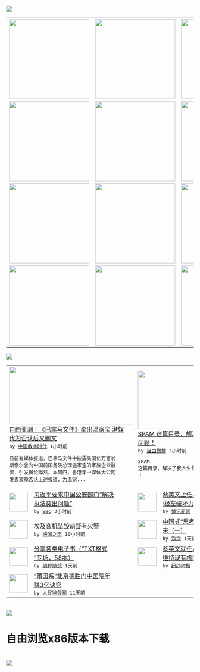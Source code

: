 

<a href="https://github.com/greatfire/z/raw/master/FreeBrowser.apk"><img src="https://raw.githubusercontent.com/greatfire/wiki/master/x/header.png" /></a><table><tr><td width="262" align="center" valign="center"><a href="https://github.com/greatfire/wiki/wiki/nyt" title="纽约时报中文网 国际纵览"><img src="https://raw.githubusercontent.com/greatfire/wiki/master/x/nyt_flag.png" width="215"/></a></td><td width="262" align="center" valign="center"><a href="https://github.com/greatfire/wiki/wiki/dw" title=""><img src="https://raw.githubusercontent.com/greatfire/wiki/master/x/dw_flag.png" width="215"/></a></td><td width="262" align="center" valign="center"><a href="https://github.com/greatfire/wiki/wiki/rmjd" title=""><img src="https://raw.githubusercontent.com/greatfire/wiki/master/x/rmjd_flag.png" width="215"/></a></td></tr><tr><td width="262" align="center" valign="center"><a href="https://github.com/paopaonetizen/website" title="泡泡 - 未经审查的互联网信息"><img src="https://raw.githubusercontent.com/greatfire/wiki/master/x/pp_flag.png" width="215"/></a></td><td width="262" align="center" valign="center"><a href="https://github.com/getlantern/mirror" title="以及自由微博和GreatFire.org官方中文论坛"><img src="https://raw.githubusercontent.com/greatfire/wiki/master/x/lantern_flag.png" width="215"/></a></td><td width="262" align="center" valign="center"><a href="https://github.com/cdtmirrors/m/" title=""><img src="https://raw.githubusercontent.com/greatfire/wiki/master/x/cdt_flag.png" width="215"/></a></td></tr><tr><td width="262" align="center" valign="center"><a href="https://github.com/program-think/blog" title="编程随想的博客"><img src="https://raw.githubusercontent.com/greatfire/wiki/master/x/pt_flag.png" width="215"/></a></td><td width="262" align="center" valign="center"><a href="https://github.com/greatfire/wiki/wiki/bbc" title=""><img src="https://raw.githubusercontent.com/greatfire/wiki/master/x/bbc_flag.png" width="215"/></a></td><td width="262" align="center" valign="center"><a href="https://github.com/freeweibo/s" title="自由微博 - 匿名和不受屏蔽的新浪微博搜索"><img src="https://raw.githubusercontent.com/greatfire/wiki/master/x/fw_flag.png" width="215"/></a></td></tr><tr><td width="262" align="center" valign="center"><a href="https://github.com/greatfire/wiki/wiki/google" title=""><img src="https://raw.githubusercontent.com/greatfire/wiki/master/x/google_flag.png" width="215"/></a></td><td width="262" align="center" valign="center"><a href="https://github.com/bxnews/boxun" title=""><img src="https://raw.githubusercontent.com/greatfire/wiki/master/x/bx_flag.png" width="215"/></a></td><td width="262" align="center" valign="center"><a href="https://github.com/greatfire/wiki/wiki/open-source" title="欢迎访问GreatFire.org开发者项目网站"><img src="https://raw.githubusercontent.com/greatfire/wiki/master/x/open-source_flag.png" width="215"/></a></td></tr></table><img src="https://raw.githubusercontent.com/greatfire/wiki/master/x/newsfeed text.png" /><table cols="4"><tr><td colspan="2" width="380"><a href="http://feedproxy.google.com/~r/chinadigitaltimes/IyPt/~3/QkbT2ZKRPbg/"><img src="https://raw.githubusercontent.com/greatfire/wiki/master/x/cdt_logo_b.png" width="330" height="156"/></a></br><a href="http://feedproxy.google.com/~r/chinadigitaltimes/IyPt/~3/QkbT2ZKRPbg/">自由亚洲｜《巴拿马文件》牵出温家宝 港媒<br/>代为否认后又删文</a></br><kbd> by <a href="http://chinadigitaltimes.net/chinese/">中国数字时代</a> 1小时前 </kbd></br><pre>日前有媒体报道，巴拿马文件中披露美国亿万富翁<br/>斯泰尔曾为中国前国务院总理温家宝的家族企业融<br/>资，引发舆论哗然。本周四，香港亲中媒体大公网<br/>发表文章否认上述报道，为温家...</pre></td><td colspan="2" width="380"><a href="https://freeweibo.com/weibo/3977552005991476"><img src="https://raw.githubusercontent.com/greatfire/wiki/master/x/fw_logo_b.png" width="330" height="156"/></a></br><a href="https://freeweibo.com/weibo/3977552005991476">SPAM 这篇目录，解决了我人生最重要的<br/>问题！</a></br><kbd> by <a href="https://freeweibo.com/">自由微博</a> 2小时前 </kbd></br><pre>SPAM 这篇目录，解决了我人生最重要的问题<br/>！</pre></td></tr><tr><td><img src="http://a.files.bbci.co.uk/worldservice/live/assets/images/2016/05/12/160512135327_leiyang_144x81_other_nocredit.jpg" width="50" height="50"/></td><td width="280"><a href="http://www.bbc.com/zhongwen/simp/china/2016/05/160521_china_police_reform">习近平要求中国公安部门“解决<br/>执法突出问题”</a></br><kbd> by <a href="http://www.bbc.co.uk/zhongwen/simp">BBC</a> 3小时前 </kbd></td><td><img src="https://raw.githubusercontent.com/greatfire/wiki/master/x/bx_logo.png" width="50" height="50"/></td><td width="280"><a href="http://www.boxun.com/news/gb/china/2016/05/201605210420.shtml">蔡英文上任，马晓力发震撼言论<br/>:极左破坏力最大</a></br><kbd> by <a href="http://www.boxun.com">博讯新闻</a> 6小时前 </kbd></td></tr><tr><td><img src="http://www.dw.com/image/0,,19273911_302,00.jpg" width="50" height="50"/></td><td width="280"><a href="http://dw.com/p/1Is7i?maca=chi-GK-text-greatfire-all-chinese-15625-xml-mrss">埃及客机坠毁前疑有火警</a></br><kbd> by <a href="http://dw.de">德国之声</a> 10小时前 </kbd></td><td><img src="https://raw.githubusercontent.com/greatfire/wiki/master/x/pp_logo.png" width="50" height="50"/></td><td width="280"><a href="https://pao-pao.net/article/698">中国式“思考”和行为方式的由<br/>来（一）</a></br><kbd> by <a href="https://pao-pao.net">泡泡</a> 1天前 </kbd></td></tr><tr><td><img src="https://raw.githubusercontent.com/greatfire/wiki/master/x/pt_logo.png" width="50" height="50"/></td><td width="280"><a href="http://feedproxy.google.com/~r/programthink/~3/gW7pAXwOLyA/share-books.html">分享各类电子书（“TXT格式<br/>”专场，58本）</a></br><kbd> by <a href="http://program-think.blogspot.com">编程随想</a> 1天前 </kbd></td><td><img src="https://static01.nyt.com/images/2016/05/21/world/20TAIWAN-web1/20TAIWAN-web1-articleLarge.jpg" width="50" height="50"/></td><td width="280"><a href="https://d7odklm2qes9e.cloudfront.net/china/20160520/cc20taiwan/">蔡英文就任台湾总统，称与大陆<br/>维持现有机制</a></br><kbd> by <a href="http://m.cn.nytimes.com/">纽约时报</a> 1天前 </kbd></td></tr><tr><td><img src="http://www.rmjdw.com/uploads/160510/3-1605102102421C.jpg" width="50" height="50"/></td><td width="280"><a href="http://www.rmjdw.com//tebiebaodao/20160510/15526.html">“莆田系”北京德胜门中医院年<br/>赚3亿诀窍 </a></br><kbd> by <a href="http://www.rmjdw.com/">人民监督网</a> 11天前 </kbd></td></table></br><a href="https://github.com/greatfire/z/raw/master/FreeBrowser.apk"><img src="https://raw.githubusercontent.com/greatfire/wiki/master/x/download app.png" /></a><h1>自由浏览x86版本下载<h1><a href="https://github.com/greatfire/z/raw/master/FreeBrowser-x86.apk"><img src="https://raw.githubusercontent.com/greatfire/images/master/fb86.qr.png" /></a>